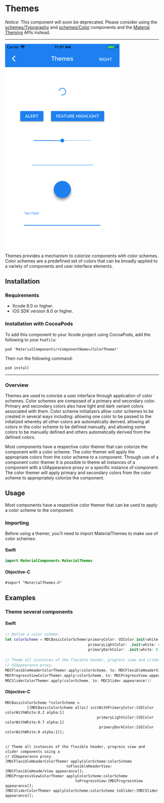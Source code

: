 # Themes

*Notice*: This component will soon be deprecated. Please consider using the
[schemes/Typography](../schemes/Typography) and [schemes/Color](../schemes/Color) components and
the [Material Theming](../../docs/theming) APIs instead.

---

<div class="article__asset article__asset--screenshot">
  <img src="docs/assets/themes.png" alt="Themes" width="375">
</div>

Themes provides a mechanism to colorize components with color schemes. Color schemes are a predefined set of colors that can be broadly applied to a variety of components and user interface elements.

## Installation

### Requirements

- Xcode 8.0 or higher.
- iOS SDK version 8.0 or higher.

### Installation with CocoaPods

To add this component to your Xcode project using CocoaPods, add the following to your `Podfile`:

~~~
pod 'MaterialComponents/<ComponentName>/ColorThemer'
~~~

Then run the following command:

~~~ bash
pod install
~~~

- - -

### Overview

Themes are used to colorize a user interface through application of color schemes. Color schemes are composed of a primary and secondary color. Primary and secondary colors also have light and dark variant colors associated with them. Color scheme initializers allow color schemes to be created in several ways including: allowing one color to be passed to the initalized whereby all other colors are automatically derived, allowing all colors in the color scheme to be defined manually, and allowing some colors to be manually defined and others automatically derived from the defined colors.

Most components have a respective color themer that can colorize the component with a color scheme. The color themer will apply the appropriate colors from the color scheme to a component. Through use of a component color themer it is possible to theme all instances of a component with a UIAppearance proxy or a specific instance of component. The color themer will apply primary and secondary colors from the color scheme to appropriately colorize the component.

## Usage

Most components have a respective color themer that can be used to apply a color scheme to the component.

### Importing

Before using a themer, you'll need to import MaterialThemes to make use of color schemes:

<!--<div class="material-code-render" markdown="1">-->
#### Swift

```swift
import MaterialComponents.MaterialThemes
```

#### Objective-C

```objc
#import "MaterialThemes.h"
```
<!--</div>-->

## Examples

### Theme several components

<!--<div class="material-code-render" markdown="1">-->
#### Swift

```swift
// Define a color scheme.
let colorScheme = MDCBasicColorScheme(primaryColor: UIColor.init(white: 0.2, alpha: 1),
                                      primaryLightColor: .init(white: 0.7, alpha: 1),
                                      primaryDarkColor: .init(white: 0, alpha: 1))

// Theme all instances of the flexible header, progress view and slider components using a
// UIAppearance proxy.
MDCFlexibleHeaderColorThemer.apply(colorScheme, to: MDCFlexibleHeaderView.appearance())
MDCProgressViewColorThemer.apply(colorScheme, to: MDCProgressView.appearance())
MDCSliderColorThemer.apply(colorScheme, to: MDCSlider.appearance())
```

#### Objective-C

```objc
MDCBasicColorScheme *colorScheme =
          [[MDCBasicColorScheme alloc] initWithPrimaryColor:[UIColor colorWithWhite:0.2 alpha:1]
                                          primaryLightColor:[UIColor colorWithWhite:0.7 alpha:1]
                                           primaryDarkColor:[UIColor colorWithWhite:0 alpha:1]];


// Theme all instances of the flexible header, progress view and slider components using a
// UIAppearance proxy.
[MDCFlexibleHeaderColorThemer applyColorScheme:colorScheme
                            toFlexibleHeaderView:[MDCFlexibleHeaderView appearance]];
[MDCProgressViewColorThemer applyColorScheme:colorScheme
                                toProgressView:[MDCProgressView appearance]];
[MDCSliderColorThemer applyColorScheme:colorScheme toSlider:[MDCSlider appearance]];
```

<!--</div>-->

